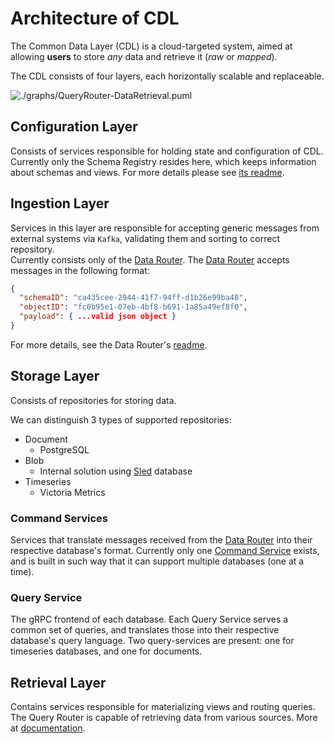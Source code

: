# Architecture of CDL

The Common Data Layer (CDL) is a cloud-targeted system, aimed at allowing **users** to store *any* data and retrieve it (*raw* or *mapped*).

The CDL consists of four layers, each horizontally scalable and replaceable.

![./graphs/QueryRouter-DataRetrieval.puml](http://www.plantuml.com/plantuml/proxy?src=https://raw.githubusercontent.com/epiphany-platform/CommonDataLayer/develop/docs/graphs/CDL.puml)

## Configuration Layer
Consists of services responsible for holding state and configuration of CDL.  
Currently only the Schema Registry resides here, which keeps information about schemas and views. For more details please see [its readme][schema-registry].

## Ingestion Layer
Services in this layer are responsible for accepting generic messages from external systems via `Kafka`, validating them and sorting to correct repository.  
Currently consists only of the [Data Router][data-router]. The [Data Router][data-router] accepts messages in the following format:

```json
{
  "schemaID": "ca435cee-2944-41f7-94ff-d1b26e99ba48",
  "objectID": "fc0b95e1-07eb-4bf8-b691-1a85a49ef8f0",
  "payload": { ...valid json object }
}
```

For more details, see the Data Router's [readme][data-router].

## Storage Layer
Consists of repositories for storing data.

We can distinguish 3 types of supported repositories:
- Document
    - PostgreSQL
- Blob
    - Internal solution using [Sled][sled] database
- Timeseries
    - Victoria Metrics

### Command Services
Services that translate messages received from the [Data Router][data-router] into their respective database's format. Currently only one [Command Service][command-service] exists,
and is built in such way that it can support multiple databases (one at a time).

### Query Service
The gRPC frontend of each database. Each Query Service serves a common set of queries, and translates those into their respective database's query language. Two query-services are present: one for timeseries databases, and one for documents.

## Retrieval Layer
Contains services responsible for materializing views and routing queries.
The Query Router is capable of retrieving data from various sources. More at [documentation][query-router].


[schema-registry]: ../schema-registry/README.md
[data-router]: ../data-router
[sled]: https://github.com/spacejam/sled
[command-service]: ../command-service
[query-router]: ../query-router/README.md
